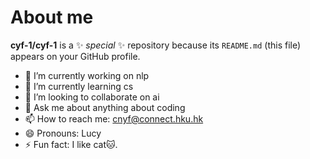 # About me


**cyf-1/cyf-1** is a ✨ _special_ ✨ repository because its `README.md` (this file) appears on your GitHub profile.


- 🔭 I’m currently working on nlp
- 🌱 I’m currently learning cs
- 👯 I’m looking to collaborate on ai
- 💬 Ask me about anything about coding
- 📫 How to reach me: cnyf@connect.hku.hk
- 😄 Pronouns: Lucy
- ⚡ Fun fact: I like cat🐱.

